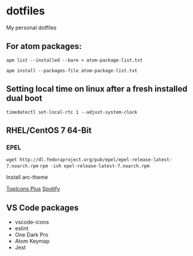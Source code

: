 # dotfiles

My personal dotfiles

## For atom packages:

```apm list --installed --bare > atom-package-list.txt```

```apm install --packages-file atom-package-list.txt```

## Setting local time on linux after a fresh installed dual boot
```timedatectl set-local-rtc 1 --adjust-system-clock```

## RHEL/CentOS 7 64-Bit
### EPEL
```wget http://dl.fedoraproject.org/pub/epel/epel-release-latest-7.noarch.rpm```
```rpm -ivh epel-release-latest-7.noarch.rpm```

Install arc-theme

[TopIcons Plus](https://www.fossmint.com/topicons-plus-display-gnome-icons-in-the-top-panel/)
[Spotify](https://negativo17.org/repos/spotify/fedora-27/x86_64/)


## VS Code packages
- vscode-icons
- eslint
- One Dark Pro
- Atom Keymap
- Jest
